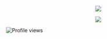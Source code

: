 <p align="center">
  <img src="https://files.catbox.moe/84wxxv.gif" />
</p>

<p align="center">
  <img src="https://files.catbox.moe/az14h8.png" />
</p>

<p align="center"
  

<br>

![Profile views](https://komarev.com/ghpvc/?username=cupidscharm&color=201818&label=sinners&style=plastic)
